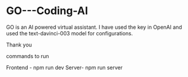 # GO---Coding-AI


GO is an AI powered virtual assistant. I have used the key in OpenAI and used the text-davinci-003 model for configurations.


Thank you



commands to run

Frontend - npm run dev
Server- npm run server
